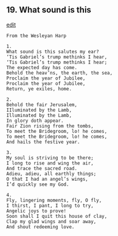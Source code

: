 
## 19.  What sound is this
[edit](https://docs.google.com/document/d/1Gq0HIc-B7Ka6c5ZKUe4RUbNpDWSrNuOl/edit?mode=html)



    From the Wesleyan Harp

    1. 
    What sound is this salutes my ear? 
    ‘Tis Gabriel’s trump methinks I hear, 
    ‘Tis Gabriel’s trump methinks I hear; 
    The expected day has come. 
    Behold the heav’ns, the earth, the sea, 
    Proclaim the year of Jubilee, 
    Proclaim the year of Jubilee, 
    Return, ye exiles, home.

    2. 
    Behold the fair Jerusalem, 
    IIluminated by the Lamb, 
    Illuminated by the Lamb, 
    In glory doth appear. 
    Fair Zion rising from the tombs, 
    To meet the Bridegroom, lo! he comes, 
    To meet the Bridegroom, lo! he comes, 
    And hails the festive year.

    3. 
    My soul is striving to be there; 
    I long to rise and wing the air, 
    And trace the sacred road. 
    Adieu, adieu, all earthly things; 
    O that I had an angel’s wings, 
    I’d quickly see my God.

    4. 
    Fly, lingering moments, fly, O fly, 
    I thirst, I pant, I long to try, 
    Angelic joys to prove! 
    Soon shall I quit this house of clay, 
    Clap my glad wings and soar away, 
    And shout redeeming love.
